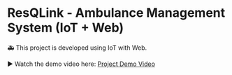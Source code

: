 # ResQLink - Ambulance Management System (IoT + Web)

🚑 This project is developed using IoT with Web.

▶️ Watch the demo video here: [Project Demo Video]([https://www.youtube.com/watch?v=YOUR_VIDEO_ID](https://www.youtube.com/shorts/WhvAWLVJU74))

